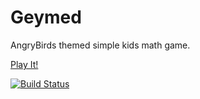 Geymed
======

AngryBirds themed simple kids math game.

[Play It!](http://geymed.github.io/abmath/)

[![Build Status](https://travis-ci.org/geymed/abmath.svg?branch=master)](https://travis-ci.org/geymed/abmath)
